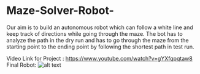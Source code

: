 # Maze-Solver-Robot-
Our aim is to build an autonomous robot which can follow a white line and keep track of directions while going through the maze. The bot has to analyze the path in the dry run and has to go through the maze from the starting point to the ending point by following the shortest path in test run.

Video Link for Project : https://www.youtube.com/watch?v=gYXfqpqtaw8  \
Final Robot:
![alt text][logo]

[logo]: https://drive.google.com/open?id=1k4NYpnI4ly-ItnzMl2-zzniPWe4zVo5u "Logo Title Text 2"
